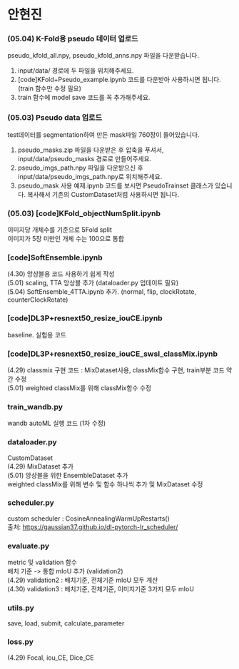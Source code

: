 # 안현진
### (05.04) K-Fold용 pseudo 데이터 업로드
pseudo_kfold_all.npy, pseudo_kfold_anns.npy 파일을 다운받습니다. <br>
1. input/data/ 경로에 두 파일을 위치해주세요.
2. [code]KFold+Pseudo_example.ipynb 코드를 다운받아 사용하시면 됩니다. (train 함수만 수정 필요)
3. train 함수에 model save 코드를 꼭 추가해주세요.


### (05.03) Pseudo data 업로드
test데이터를 segmentation하여 만든 mask파일 760장이 들어있습니다.<br>
1. pseudo_masks.zip 파일을 다운받은 후 압축을 푸셔서, input/data/pseudo_masks 경로로 만들어주세요.
2. pseudo_imgs_path.npy 파일을 다운받으신 후 input/data/pseudo_imgs_path.npy로 위치해주세요.
3. pseudo_mask 사용 예제.ipynb 코드를 보시면 PseudoTrainset 클래스가 있습니다. 복사해서 기존의 CustomDataset처럼 사용하시면 됩니다.

### (05.03) [code]KFold_objectNumSplit.ipynb
이미지당 개체수를 기준으로 5Fold split<br>
이미지가 5장 미만인 개체 수는 100으로 통합<br>


### [code]SoftEnsemble.ipynb
(4.30) 앙상블용 코드 사용하기 쉽게 작성<br>
(5.01) scaling, TTA 앙상블 추가 (dataloader.py 업데이트 필요)<br>
(5.04) SoftEnsemble_4TTA.ipynb 추가. (normal, flip, clockRotate, counterClockRotate)

### [code]DL3P+resnext50_resize_iouCE.ipynb
baseline. 실험용 코드

### [code]DL3P+resnext50_resize_iouCE_swsl_classMix.ipynb
(4.29) classmix 구현 코드 : MixDataset사용, classMix함수 구현, train부분 코드 약간 수정 <br>
(5.01) weighted classMix를 위해 classMix함수 수정

### train_wandb.py
wandb autoML 실행 코드 (1차 수정)

### dataloader.py
CustomDataset <br>
(4.29) MixDataset 추가<br>
(5.01) 앙상블을 위한 EnsembleDataset 추가<br>
       weighted classMix를 위해 변수 및 함수 하나씩 추가 및 MixDataset 수정

### scheduler.py
custom scheduler : CosineAnnealingWarmUpRestarts() <br>
출처: https://gaussian37.github.io/dl-pytorch-lr_scheduler/

### evaluate.py
metric 및 validation 함수 <br>
배치 기준 -> 통합 mIoU 추가 (validation2) <br>
(4.29) validation2 : 배치기준, 전체기준 mIoU 모두 계산<br>
(4.30) validation3 : 배치기준, 전체기준, 이미지기준 3가지 모두 mIoU 

### utils.py
save, load, submit, calculate_parameter

### loss.py
(4.29) Focal, iou_CE, Dice_CE
